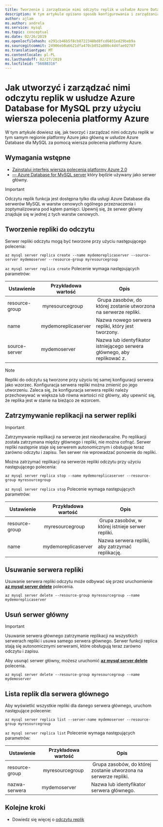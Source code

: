```yaml
---
title: Tworzenie i zarządzanie nimi odczytu replik w usłudze Azure Database for MySQL
description: W tym artykule opisano sposób konfigurowania i zarządzania nią odczytu replik w usłudze Azure Database for MySQL za pomocą wiersza polecenia platformy Azure.
author: ajlam
ms.author: andrela
ms.service: mysql
ms.topic: conceptual
ms.date: 02/26/2019
ms.openlocfilehash: e291cb46b5f8cb8722348bd8fcd6031ed29beb9a
ms.sourcegitcommit: 24906eb0a6621dfa470cb052a800c4d4fae02787
ms.translationtype: MT
ms.contentlocale: pl-PL
ms.lasthandoff: 02/27/2019
ms.locfileid: "56888316"
---
```

# <a name="how-to-create-and-manage-read-replicas-in-azure-database-for-mysql-using-the-azure-cli"></a>Jak utworzyć i zarządzać nimi odczytu replik w usłudze Azure Database for MySQL przy użyciu wiersza polecenia platformy Azure

W tym artykule dowiesz się, jak tworzyć i zarządzać nimi odczytu replik w tym samym regionie platformy Azure jako główną w usłudze Azure Database dla MySQL za pomocą wiersza polecenia platformy Azure.

## <a name="prerequisites"></a>Wymagania wstępne

- [Zainstaluj interfejs wiersza polecenia platformy Azure 2.0](https://docs.microsoft.com/cli/azure/install-azure-cli?view=azure-cli-latest)
- [— Azure Database for MySQL server](quickstart-create-mysql-server-database-using-azure-portal.md) który będzie używany jako serwer główny. 

> [!IMPORTANT]
> Odczytu replik funkcja jest dostępna tylko dla usługi Azure Database dla serwerów MySQL w warstw cenowych ogólnego przeznaczenia i zoptymalizowana pod kątem pamięci. Upewnij się, że serwer główny znajduje się w jednej z tych warstw cenowych.

## <a name="create-a-read-replica"></a>Tworzenie repliki do odczytu

Serwer repliki odczytu mogą być tworzone przy użyciu następującego polecenia:

```azurecli-interactive
az mysql server replica create --name mydemoreplicaserver --source-server mydemoserver --resource-group myresourcegroup
```

`az mysql server replica create` Polecenie wymaga następujących parametrów:

| Ustawienie | Przykładowa wartość | Opis  |
| --- | --- | --- |
| resource-group |  myresourcegroup |  Grupa zasobów, do której zostanie utworzona na serwerze repliki.  |
| name | mydemoreplicaserver | Nazwa nowego serwera repliki, który jest tworzony. |
| source-server | mydemoserver | Nazwa lub identyfikator istniejącego serwera głównego, aby replikować z. |

> [!NOTE]
> Repliki do odczytu są tworzone przy użyciu tej samej konfiguracji serwera jako wzorzec. Konfiguracja serwera repliki można zmienić po jego utworzeniu. Zaleca się, że konfiguracja serwera repliki należy przechowywać w większa lub równa wartości niż główny, aby upewnić się, że replika jest w stanie na bieżąco ze wzorcem.

## <a name="stop-replication-to-a-replica-server"></a>Zatrzymywanie replikacji na serwer repliki

> [!IMPORTANT]
> Zatrzymywanie replikacji na serwerze jest nieodwracalne. Po replikacji została zatrzymana między głównego i repliki, nie można cofnąć. Serwer repliki następnie staje się serwerem autonomicznym i obsługuje teraz zarówno odczytu i zapisu. Ten serwer nie wprowadzać ponownie do repliki.

Można zatrzymać replikacji na serwerze repliki odczytu przy użyciu następującego polecenia:

```azurecli-interactive
az mysql server replica stop --name mydemoreplicaserver --resource-group myresourcegroup
```

`az mysql server replica stop` Polecenie wymaga następujących parametrów:

| Ustawienie | Przykładowa wartość | Opis  |
| --- | --- | --- |
| resource-group |  myresourcegroup |  Grupa zasobów, w której istnieje serwer repliki.  |
| name | mydemoreplicaserver | Nazwa serwera repliki, aby zatrzymać replikację. |

## <a name="delete-a-replica-server"></a>Usuwanie serwera repliki

Usuwanie serwera repliki odczytu może odbywać się przez uruchomienie **[az mysql server delete](/cli/azure/mysql/server)** polecenia.

```azurecli-interactive
az mysql server delete --resource-group myresourcegroup --name mydemoreplicaserver
```

## <a name="delete-a-master-server"></a>Usuń serwer główny

> [!IMPORTANT]
> Usuwanie serwera głównego zatrzymanie replikacji na wszystkich serwerach repliki i usuwa samego serwera głównego. Serwer funkcji replica stają się autonomicznymi serwerami, które obsługują teraz zarówno odczytu i zapisu.

Aby usunąć serwer główny, możesz uruchomić **[az mysql server delete](/cli/azure/mysql/server)** polecenia.

```azurecli-interactive
az mysql server delete --resource-group myresourcegroup --name mydemoserver
```

## <a name="list-replicas-for-a-master-server"></a>Lista replik dla serwera głównego

Aby wyświetlić wszystkie repliki dla danego serwera głównego, uruchom następujące polecenie: 

```azurecli-interactive
az mysql server replica list --server-name mydemoserver --resource-group myresourcegroup
```

`az mysql server replica list` Polecenie wymaga następujących parametrów:

| Ustawienie | Przykładowa wartość | Opis  |
| --- | --- | --- |
| resource-group |  myresourcegroup |  Grupa zasobów, do której zostanie utworzona na serwerze repliki.  |
| nazwa-serwera | mydemoserver | Nazwa lub identyfikator serwera głównego. |

## <a name="next-steps"></a>Kolejne kroki

- Dowiedz się więcej o [odczytu replik](concepts-read-replicas.md)

